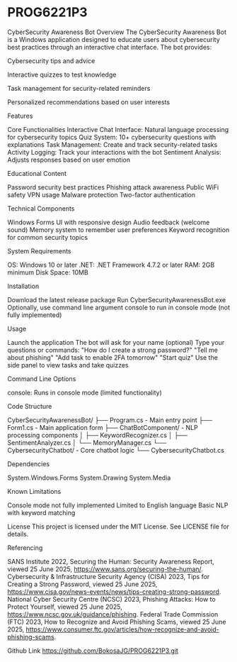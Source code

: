 # PROG6221P3

CyberSecurity Awareness Bot
Overview
The CyberSecurity Awareness Bot is a Windows application designed to educate users about cybersecurity best practices through an interactive chat interface. The bot provides:

Cybersecurity tips and advice

Interactive quizzes to test knowledge

Task management for security-related reminders

Personalized recommendations based on user interests

Features

Core Functionalities
Interactive Chat Interface: Natural language processing for cybersecurity topics
Quiz System: 10+ cybersecurity questions with explanations
Task Management: Create and track security-related tasks
Activity Logging: Track your interactions with the bot
Sentiment Analysis: Adjusts responses based on user emotion

Educational Content

Password security best practices
Phishing attack awareness
Public WiFi safety
VPN usage
Malware protection
Two-factor authentication

Technical Components

Windows Forms UI with responsive design
Audio feedback (welcome sound)
Memory system to remember user preferences
Keyword recognition for common security topics

System Requirements

OS: Windows 10 or later
.NET: .NET Framework 4.7.2 or later
RAM: 2GB minimum
Disk Space: 10MB

Installation

Download the latest release package
Run CyberSecurityAwarenessBot.exe
Optionally, use command line argument console to run in console mode (not fully implemented)

Usage

Launch the application
The bot will ask for your name (optional)
Type your questions or commands:
"How do I create a strong password?"
"Tell me about phishing"
"Add task to enable 2FA tomorrow"
"Start quiz"
Use the side panel to view tasks and take quizzes

Command Line Options

console: Runs in console mode (limited functionality)

Code Structure

CyberSecurityAwarenessBot/
├── Program.cs            - Main entry point
├── Form1.cs              - Main application form
├── ChatBotComponent/     - NLP processing components
│   ├── KeywordRecognizer.cs
│   ├── SentimentAnalyzer.cs
│   └── MemoryManager.cs
└── CybersecurityChatbot/ - Core chatbot logic
    └── CybersecurityChatbot.cs
    
Dependencies

System.Windows.Forms
System.Drawing
System.Media

Known Limitations

Console mode not fully implemented
Limited to English language
Basic NLP with keyword matching

License
This project is licensed under the MIT License. See LICENSE file for details.

Referencing

SANS Institute 2022, Securing the Human: Security Awareness Report, viewed 25 June 2025, https://www.sans.org/securing-the-human/.
Cybersecurity & Infrastructure Security Agency (CISA) 2023, Tips for Creating a Strong Password, viewed 25 June 2025, https://www.cisa.gov/news-events/news/tips-creating-strong-password.
National Cyber Security Centre (NCSC) 2023, Phishing Attacks: How to Protect Yourself, viewed 25 June 2025, https://www.ncsc.gov.uk/guidance/phishing.
Federal Trade Commission (FTC) 2023, How to Recognize and Avoid Phishing Scams, viewed 25 June 2025, https://www.consumer.ftc.gov/articles/how-recognize-and-avoid-phishing-scams.

Github Link
https://github.com/BokosaJG/PROG6221P3.git





